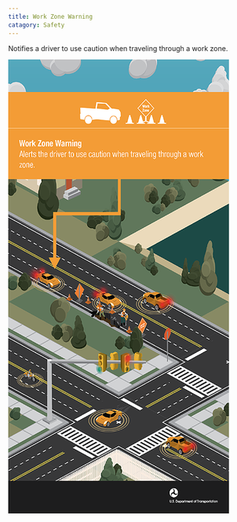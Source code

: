 ```yaml
---
title: Work Zone Warning
catagory: Safety
---
```


Notifies a driver to use caution when traveling through a work zone.

![Work Zone Warning](/src/assets/images/infographics/V2I_WorkZoneWarning-01.png)